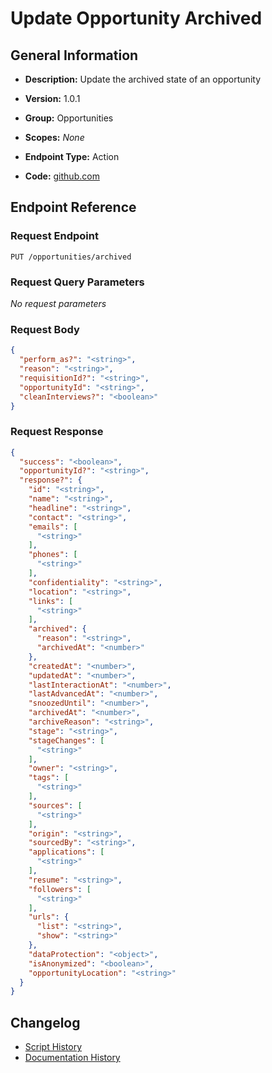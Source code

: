 <!-- BEGIN GENERATED CONTENT -->
# Update Opportunity Archived

## General Information

- **Description:** Update the archived state of an opportunity

- **Version:** 1.0.1
- **Group:** Opportunities
- **Scopes:** _None_
- **Endpoint Type:** Action
- **Code:** [github.com](https://github.com/NangoHQ/integration-templates/tree/main/integrations/lever/actions/update-opportunity-archived.ts)


## Endpoint Reference

### Request Endpoint

`PUT /opportunities/archived`

### Request Query Parameters

_No request parameters_

### Request Body

```json
{
  "perform_as?": "<string>",
  "reason": "<string>",
  "requisitionId?": "<string>",
  "opportunityId": "<string>",
  "cleanInterviews?": "<boolean>"
}
```

### Request Response

```json
{
  "success": "<boolean>",
  "opportunityId?": "<string>",
  "response?": {
    "id": "<string>",
    "name": "<string>",
    "headline": "<string>",
    "contact": "<string>",
    "emails": [
      "<string>"
    ],
    "phones": [
      "<string>"
    ],
    "confidentiality": "<string>",
    "location": "<string>",
    "links": [
      "<string>"
    ],
    "archived": {
      "reason": "<string>",
      "archivedAt": "<number>"
    },
    "createdAt": "<number>",
    "updatedAt": "<number>",
    "lastInteractionAt": "<number>",
    "lastAdvancedAt": "<number>",
    "snoozedUntil": "<number>",
    "archivedAt": "<number>",
    "archiveReason": "<string>",
    "stage": "<string>",
    "stageChanges": [
      "<string>"
    ],
    "owner": "<string>",
    "tags": [
      "<string>"
    ],
    "sources": [
      "<string>"
    ],
    "origin": "<string>",
    "sourcedBy": "<string>",
    "applications": [
      "<string>"
    ],
    "resume": "<string>",
    "followers": [
      "<string>"
    ],
    "urls": {
      "list": "<string>",
      "show": "<string>"
    },
    "dataProtection": "<object>",
    "isAnonymized": "<boolean>",
    "opportunityLocation": "<string>"
  }
}
```

## Changelog

- [Script History](https://github.com/NangoHQ/integration-templates/commits/main/integrations/lever/actions/update-opportunity-archived.ts)
- [Documentation History](https://github.com/NangoHQ/integration-templates/commits/main/integrations/lever/actions/update-opportunity-archived.md)

<!-- END  GENERATED CONTENT -->

